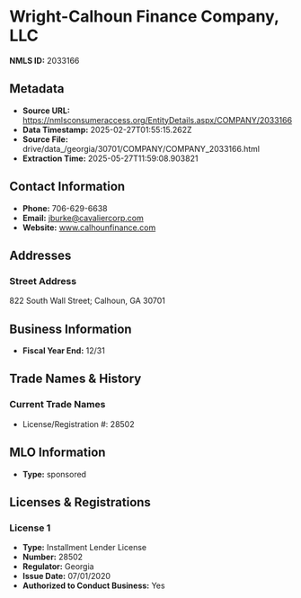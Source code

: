 # Wright-Calhoun Finance Company, LLC

**NMLS ID:** 2033166

## Metadata
- **Source URL:** https://nmlsconsumeraccess.org/EntityDetails.aspx/COMPANY/2033166
- **Data Timestamp:** 2025-02-27T01:55:15.262Z
- **Source File:** drive/data_/georgia/30701/COMPANY/COMPANY_2033166.html
- **Extraction Time:** 2025-05-27T11:59:08.903821

## Contact Information
- **Phone:** 706-629-6638
- **Email:** jburke@cavaliercorp.com
- **Website:** www.calhounfinance.com

## Addresses
### Street Address
822 South Wall Street; Calhoun, GA 30701

## Business Information
- **Fiscal Year End:** 12/31

## Trade Names & History
### Current Trade Names
- License/Registration #: 28502

## MLO Information
- **Type:** sponsored

## Licenses & Registrations

### License 1
- **Type:** Installment Lender License
- **Number:** 28502
- **Regulator:** Georgia
- **Issue Date:** 07/01/2020
- **Authorized to Conduct Business:** Yes
